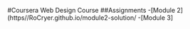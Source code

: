 

#Coursera Web Design Course
##Assignments
-[Module 2] (https//RoCryer.github.io/module2-solution/
-[Module 3]
